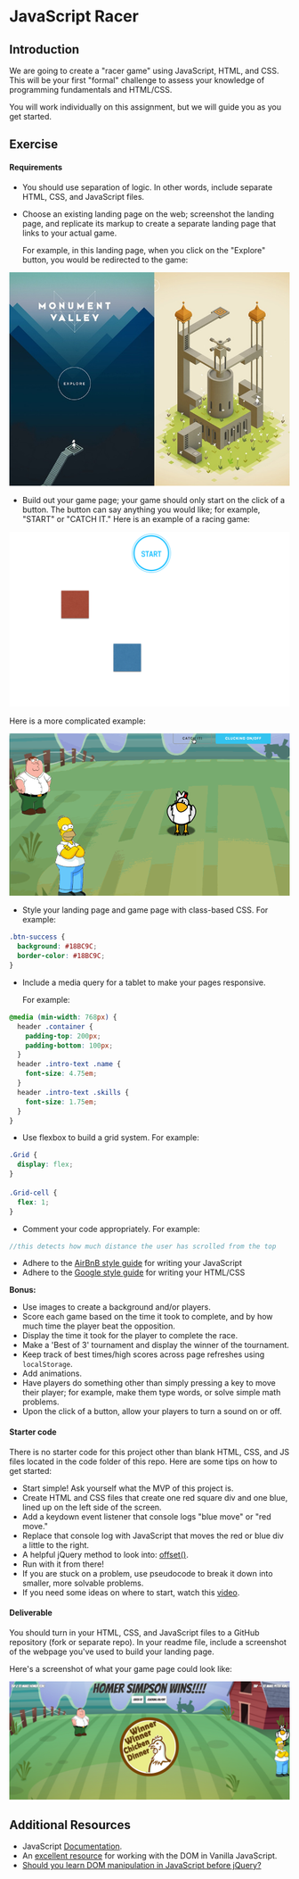 

# JavaScript Racer

## Introduction

We are going to create a "racer game" using JavaScript, HTML, and CSS. This will be your first "formal" challenge to
assess your knowledge of programming fundamentals and HTML/CSS.

You will work individually on this assignment, but we will guide you as you get started.


## Exercise

#### Requirements

- You should use separation of logic. In other words, include separate HTML, CSS, and JavaScript files.
- Choose an existing landing page on the web; screenshot the landing page, and replicate its markup to create a
separate landing page that links to your actual game.

  For example, in this landing page, when you click on the "Explore" button, you would be redirected to the game:

![](assets/landing.jpg)


- Build out your game page; your game should only start on the click of a button. The button can say anything you
would like; for example, "START" or "CATCH IT." Here is an example of a racing game:


![](assets/screenshot.png)

Here is a more complicated example:

![](assets/gif2.gif)

- Style your landing page and game page with class-based CSS. For example:

```css
.btn-success {
  background: #18BC9C;
  border-color: #18BC9C;
}

```

- Include a media query for a tablet to make your pages responsive.

  For example:

```css
@media (min-width: 768px) {
  header .container {
    padding-top: 200px;
    padding-bottom: 100px;
  }
  header .intro-text .name {
    font-size: 4.75em;
  }
  header .intro-text .skills {
    font-size: 1.75em;
  }
}

```

- Use flexbox to build a grid system. For example:


```css
.Grid {
  display: flex;
}

.Grid-cell {
  flex: 1;
}

```

- Comment your code appropriately. For example:

```js
//this detects how much distance the user has scrolled from the top

```

- Adhere to the [AirBnB style guide](https://github.com/airbnb/javascript) for writing your JavaScript
- Adhere to the [Google style guide](https://google.github.io/styleguide/htmlcssguide.xml) for writing your HTML/CSS

**Bonus:**

- Use images to create a background and/or players.
- Score each game based on the time it took to complete, and by how much time the player beat the opposition.
- Display the time it took for the player to complete the race.
- Make a 'Best of 3' tournament and display the winner of the tournament.
- Keep track of best times/high scores across page refreshes using `localStorage`.
- Add animations.
- Have players do something other than simply pressing a key to move their player; for example, make them type words, or solve simple math problems.
- Upon the click of a button, allow your players to turn a sound on or off.

#### Starter code

There is no starter code for this project other than blank HTML, CSS, and JS files located in the code folder of this repo. Here are some tips on how to get started:

- Start simple! Ask yourself what the MVP of this project is.
- Create HTML and CSS files that create one red square div and one blue, lined up on the left side of the screen.
- Add a keydown event listener that console logs "blue move" or "red move."
- Replace that console log with JavaScript that moves the red or blue div a little to the right.
- A helpful jQuery method to look into: [offset()](http://api.jquery.com/offset/).
- Run with it from there!
- If you are stuck on a problem, use pseudocode to break it down into smaller, more solvable problems.
- If you need some ideas on where to start, watch this [video](https://www.youtube.com/watch?v=QVSwX98kKFs).

#### Deliverable

You should turn in your HTML, CSS, and JavaScript files to a GitHub repository (fork or separate repo). In your readme file, include a screenshot of the webpage you've used to build your landing page.

Here's a screenshot of what your game page could look like:

![](assets/chicken.png)

## Additional Resources
- JavaScript [Documentation](https://developer.mozilla.org/en-US/docs/Web/JavaScript).
- An [excellent resource](https://developer.mozilla.org/en-US/docs/Web/Events) for working with the DOM in Vanilla JavaScript.
- [Should you learn DOM manipulation in JavaScript before jQuery?](https://www.reddit.com/r/javascript/comments/3hpm1v/should_i_learn_dom_manipulation_with_raw/)
